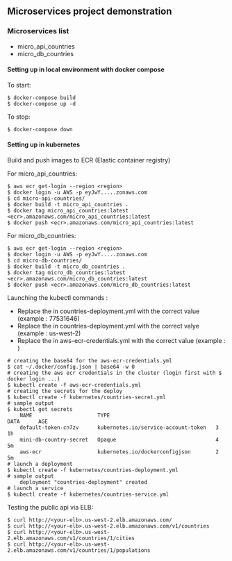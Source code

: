 ## Microservices project demonstration

### Microservices list

* micro_api_countries
* micro_db_countries

#### Setting up in local environment with docker compose

To start:

```
$ docker-compose build
$ docker-compose up -d
```
To stop:

```
$ docker-compose down
```

#### Setting up in kubernetes

Build and push images to ECR (Elastic container registry)

For micro_api_countries:

```
$ aws ecr get-login --region <region>
$ docker login -u AWS -p eyJwY.....zonaws.com
$ cd micro-api-countries/
$ docker build -t micro_api_countries .
$ docker tag micro_api_countries:latest <ecr>.amazonaws.com/micro_api_countries:latest
$ docker push <ecr>.amazonaws.com/micro_api_countries:latest
```

For micro_db_countries:

```
$ aws ecr get-login --region <region>
$ docker login -u AWS -p eyJwY.....zonaws.com
$ cd micro-db-countries/
$ docker build -t micro_db_countries .
$ docker tag micro_db_countries:latest <ecr>.amazonaws.com/micro_db_countries:latest
$ docker push <ecr>.amazonaws.com/micro_db_countries:latest
```

Launching the kubectl commands :

* Replace the <account-id> in countries-deployment.yml with the correct value (example : 77531646)
* Replace the <region> in countries-deployment.yml with the correct valye (example : us-west-2)
* Replace the <docker-auth-base64> in aws-ecr-credentials.yml with the correct value (example : )

```
# creating the base64 for the aws-ecr-credentials.yml
$ cat ~/.docker/config.json | base64 -w 0
# creating the aws ecr credentials in the cluster (login first with $ docker login ...)
$ kubectl create -f aws-ecr-credentials.yml
# creating the secrets for the deploy
$ kubectl create -f kubernetes/countries-secret.yml
# sample output
$ kubectl get secrets
    NAME                     TYPE                                  DATA      AGE
    default-token-cn7zv      kubernetes.io/service-account-token   3         1h
    mini-db-country-secret   Opaque                                4         5m
    aws-ecr                  kubernetes.io/dockerconfigjson        2         5m
# launch a deployment
$ kubectl create -f kubernetes/countries-deployment.yml
# sample output
    deployment "countries-deployment" created
# launch a service
$ kubectl create -f kubernetes/countries-service.yml
```

Testing the public api via ELB:

```
$ curl http://<your-elb>.us-west-2.elb.amazonaws.com/
$ curl http://<your-elb>.us-west-2.elb.amazonaws.com/v1/countries
$ curl http://<your-elb>.us-west-2.elb.amazonaws.com/v1/countries/1/cities
$ curl http://<your-elb>.us-west-2.elb.amazonaws.com/v1/countries/1/populations
```